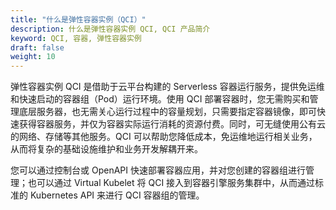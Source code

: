 ```yaml
---
title: "什么是弹性容器实例（QCI）"
description: 什么是弹性容器实例 QCI, QCI 产品简介
keyword: QCI, 容器, 弹性容器实例
draft: false
weight: 10
---
```


弹性容器实例 QCI 是借助于云平台构建的 Serverless 容器运行服务，提供免运维和快速启动的容器组（Pod）运行环境。使用 QCI 部署容器时，您无需购买和管理底层服务器，也无需关心运行过程中的容量规划，只需要指定容器镜像，即可快速获得容器服务，并仅为容器实际运行消耗的资源付费。同时，可无缝使用公有云的网络、存储等其他服务。QCI 可以帮助您降低成本，免运维地运行相关业务，从而将复杂的基础设施维护和业务开发解耦开来。

您可以通过控制台或 OpenAPI 快速部署容器应用，并对您创建的容器组进行管理；也可以通过 Virtual Kubelet 将 QCI 接入到容器引擎服务集群中，从而通过标准的 Kubernetes API 来进行 QCI 容器组的管理。

<!-- 补充一个使用图-->

<!-- 补充产品架构-->
